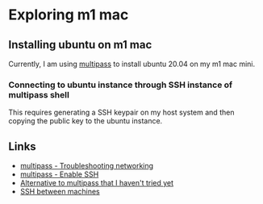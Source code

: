 # Exploring m1 mac

## Installing ubuntu on m1 mac
Currently, I am using [multipass](https://multipass.run/install) to install ubuntu 20.04 on my m1 mac mini. 

### Connecting to ubuntu instance through SSH instance of multipass shell
This requires generating a SSH keypair on my host system and then copying the public key to the ubuntu instance. 


## Links

- [multipass - Troubleshooting networking](https://multipass.run/docs/troubleshoot-networking#heading--troubleshoot-networking-on-macos)
- [multipass - Enable SSH](https://techsparx.com/linux/multipass/enable-ssh.html)
- [Alternative to multipass that I haven't tried yet](https://mac.getutm.app)
- [SSH between machines](https://btholt.github.io/complete-intro-to-linux-and-the-cli/ssh)